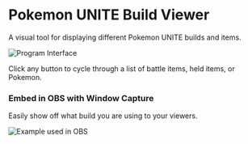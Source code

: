 # Pokemon UNITE Build Viewer
A visual tool for displaying different Pokemon UNITE builds and items.

![Program Interface](https://i.imgur.com/7V4ELkIm.png)

Click any button to cycle through a list of battle items, held items, or Pokemon.

### Embed in OBS with Window Capture
Easily show off what build you are using to your viewers.

![Example used in OBS](https://i.imgur.com/IxUXi16h.png)
